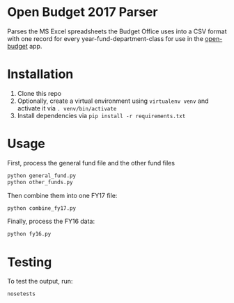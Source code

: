 # Open Budget 2017 Parser 
Parses the MS Excel spreadsheets the Budget Office uses into a CSV format with one record for 
every year-fund-department-class for use in the
[open-budget](https://github.com/cityofphiladelphia/open-budget) app.

# Installation
1. Clone this repo
2. Optionally, create a virtual environment using `virtualenv venv`
and activate it via `. venv/bin/activate`
3. Install dependencies via `pip install -r requirements.txt`

# Usage
First, process the general fund file and the other fund files
```sh
python general_fund.py
python other_funds.py
```
Then combine them into one FY17 file:
```sh
python combine_fy17.py
```
Finally, process the FY16 data:
```sh
python fy16.py
```

# Testing
To test the output, run:
```sh
nosetests
```

